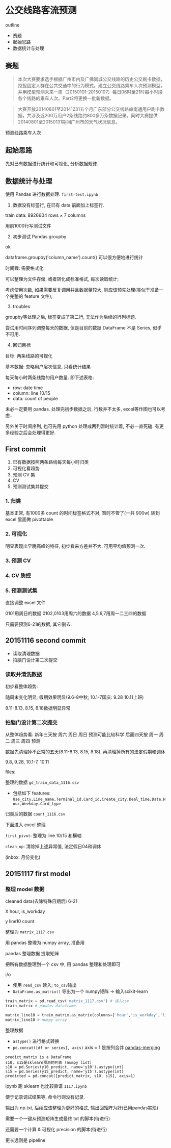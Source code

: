 # 公交线路客流预测

outline

- 赛题
- 起始思路
- 数据统计与处理

## 赛题

>本次大赛要求选手根据广州市内及广佛同城公交线路的历史公交刷卡数据，挖掘固定人群在公共交通中的行为模式。建立公交线路乘车人次预测模型，并用模型预测未来一周（20150101-20150107）每日06时至21时每小时段各个线路的乘车人次。Part2将更换一批新数据。

>大赛开放20140801至20141231五个月广东部分公交线路岭南通用户刷卡数据，共涉及近200万用户2条线路约800多万条数据记录。同时大赛提供20140801至20150131期间广州市的天气状况信息。

预测线路乘车人次

## 起始思路

先对已有数据进行统计和可视化, 分析数据规律.

## 数据统计与处理

使用 Pandas 进行数据处理. `first-test.ipynb`

1. 数据没有标签行, 在已有 data 前面加上标签行.

train data:
8926604 rows × 7 columns

用前1000行写测试文件

2. 初步测试 Pandas groupby

ok

dataframe.groupby('column_name').count() 可以很方便地进行统计

时间戳: 需要格式化

可以整理为文件存储, 或者转化成标准格式, 每次读取统计;

考虑使用次数, 如果需要反复调用并且数据量较大, 则应该预先处理(类似于准备一个完整的 feature 文件);

3. troubles

groupby等处理之后, 标签变成了第二行, 无法作为后续的行列标题.

尝试用时间序列调整每天的数据, 但是目前的数据 DataFrame 不是 Series, 似乎不可用.

4. 回归目标

目标: 两条线路的可视化

基本数据: 忽略用户层次信息, 只看统计结果

每天每小时两条线路的用户数量. 即下述表格:

- row: date time
- column: line 10/15
- data: count of people

未必一定要用 pandas. 处理完初步数据之后, 行数并不太多, excel等作图也可以考虑...

另外关于时间序列, 也可先用 python 处理成两列暂时统计着, 不必一直死磕. 有更多经验之后会处理得更好.


## First commit

1. 已有数据按照两条路线每天每小时归类
2. 可视化看趋势
3. 预测 CV 集
4. CV
5. 预测测试集并提交

### 1. 归类

基本正常, 有1000多 count 的时间标签格式不对, 暂时不管了(一共 900w)
转到 excel 里面做 pivottable

### 2. 可视化

明显表现出早晚高峰的特征, 初步看来方差并不大.
可用平均值预测一次.

### 3. 预测 CV



### 4. CV 质控

### 5. 预测测试集
直接调整 excel 文件

0101用周日的数据
0102,0103用周六的数据
4,5,6,7用周一二三四的数据

只需要预测6-21的数据, 其它删去.


## 20151116 second commit

- 读取清理数据
- 拍脑门设计第二次提交

### 读取并清洗数据

初步看整体趋势:

随周末变化明显; 假期效果明显(9.6-8中秋; 10.1-7国庆: 9.28 10.11上班)

8.11-8.13, 8.15, 8.18数据明显异常


### 拍脑门设计第二次提交

从整体趋势看: 新年三天按 周六 周日 周日 预测可能比较科学
后面四天按 周一 周二 周三 周四 预测

数据先清理掉不正常的五天(8.11-8.13, 8.15, 8.18), 再清理掉所有的法定假期和调休

9.8, 9.28, 10.1-7, 10.11

files:

整理的数据 `gd_train_data_1116.csv`

- 包括如下 features: `Use_city,Line_name,Terminal_id,Card_id,Create_city,Deal_time,Date,Hour,Weekday,Card_type`

归类后的数据 `count_1116.csv`

下面进入 excel 整理

`first_pivot`: 整理为 line 10/15 和横轴
 
`clean_up`: 清除掉上述异常值, 法定假日04和调休 

(inbox: 月份变化)


## 20151117 first model

### 整理 model 数据

cleaned data(去除特殊日期后) 6-21

X hour, is_workday

y line10 count

整理为 `matrix_1117.csv`

用 pandas 整理为 numpy array, 准备用

pandas 整理数据 提取矩阵

把所有数据整理到一个 csv 中, 用 pandas 整理和处理即可

i/o

- 使用 `read_csv` 读入; `to_csv`输出
- `DataFrame.as_matrix()` 导出为一个 numpy矩阵 -> 输入scikit-learn

```python
train_matrix = pd.read_csv('matrix_1117.csv') # 读入csv
train_matrix # pandas dataframe

matrix_line10 = train_matrix.as_matrix(columns=['hour','is_workday','line10']) # 选取某些列
matrix_line10 # numpy array

```

整理数据
- `astype()` 进行格式转换
- `pd.concat([df or series], axis)`  axis = 1 是按列合并 [pandas-merging](http://pandas.pydata.org/pandas-docs/stable/merging.html)

```
predict_matrix is a DataFrame
s10, s15是sklearn预测的列表 (numpy list)
s10 = pd.Series(y10_predict, name='y10').astype(int) 
s15 = pd.Series(y15_predict, name='y15').astype(int)
predicted = pd.concat([predict_matrix, s10, s15], axis=1)

```

ipynb 跑 sklearn 也比较靠谱 `1117.ipynb`

便于记录调试结果等, 命令行则没有记录.

输出为 np.txt, 后续应该整理为更好的格式, 输出回矩阵为好(已用pandas实现)

需要一个一键从预测矩阵生成最终 txt 的脚本(待进行)

还需要一个计算 & 可视化 precision 的脚本(待进行)

更长远则是 pipeline